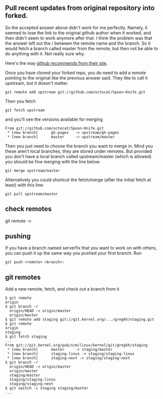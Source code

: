 
## Pull recent updates from original repository into forked.

So the accepted answer above didn't work for me perfectly. Namely, it seemed to lose the link to the original github author when it worked, and then didn't seem to work anymore after that. I think the problem was that the answer left out the / between the remote name and the branch. So it would fetch a branch called master from the remote, but then not be able to do anything with it. Not really sure why.

Here's the way [github recommends from their site][1].

Once you have cloned your forked repo, you do need to add a remote pointing to the original like the previous answer said. They like to call it upstream, but it doesn't matter.

    git remote add upstream git://github.com/octocat/Spoon-Knife.git

Then you fetch

    git fetch upstream

and you'll see the versions available for merging

	From git://github.com/octocat/Spoon-Knife.git
	 * [new branch]      gh-pages   -> upstream/gh-pages
	 * [new branch]      master     -> upstream/master

Then you just need to choose the branch you want to merge in. Mind you these aren't local branches, they are stored under remotes. But provided you don't have a local branch called upstream/master (which is allowed) you should be fine merging with the line below:

    git merge upstream/master

Alternatively you could shortcut the fetch/merge (after the initial fetch at least) with this line: 

    git pull upstream/master


  [1]: http://help.github.com/fork-a-repo/


## check remotes
git remote -v


## pushing

If you have a branch named serverfix that you want to work on with others, you can push it up the same way you pushed your first branch. 
Run 

    git push <remote> <branch>:


## git remotes

Add a new remote, fetch, and check out a branch from it
```
$ git remote
origin
$ git branch -r
  origin/HEAD -> origin/master
  origin/master
$ git remote add staging git://git.kernel.org/.../gregkh/staging.git
$ git remote
origin
staging
$ git fetch staging
...
From git://git.kernel.org/pub/scm/linux/kernel/git/gregkh/staging
 * [new branch]      master     -> staging/master
 * [new branch]      staging-linus -> staging/staging-linus
 * [new branch]      staging-next -> staging/staging-next
$ git branch -r
  origin/HEAD -> origin/master
  origin/master
  staging/master
  staging/staging-linus
  staging/staging-next
$ git switch -c staging staging/master
...
```